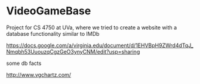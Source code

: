 # VideoGameBase
Project for CS 4750 at UVa, where we tried to create a website with a database functionality similar to IMDb


https://docs.google.com/a/virginia.edu/document/d/1EHVBpH9ZWrd4dTqJ_Nmqbh53UuouzqCgzGeO3ynyCNM/edit?usp=sharing

some db facts

http://www.vgchartz.com/
